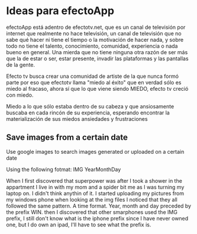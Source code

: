 # Ideas para efectoApp

efectoApp está adentro de efectotv.net, que es un canal de televisión por internet que realmente no hace televisión,
un canal de televisión que no sabe qué hacer ni tiene el tiempo o la motivación de hacer nada, y sobre todo no tiene el talento, conocimiento, comunidad, experiencia o nada bueno en general. Una mierda que no tiene ninguna otra razón de ser más que la de estar o ser, estar presente, invadir las plataformas y las pantallas de la gente.

Efecto tv busca crear una comunidad de artiste de la que nunca formó parte por eso que efectotv llama "miedo al éxito" que en verdad sólo es miedo al fracaso, ahora sí que lo que viene siendo MIEDO, efecto tv creció con miedo.

Miedo a lo que sólo estaba dentro de su cabeza y que ansiosamente buscaba en cada rincón de su experiencia, esperando encontrar la materialización de sus miedos ansiedades y frustraciones

## Save images from a certain date

Use google images to search images generated or uploaded on a certain date

Using the following fotmat: IMG YearMonthDay

When I first discovered that superpower was after I took a shower in the appartment I live in with my mom and a spider bit me as I was turning my laptop on. I didn't think anythin of it. I started uploading my pictures from my windows phone when looking at the img files I noticed that they all followed the same pattern. A time format. Year, month and day preceded by the prefix WIN. then I discovered that other smarphones used the IMG prefix, I still don't know what is the iphone prefix since I have never owned one, but I do own an ipad, I'll have to see what the prefix is.